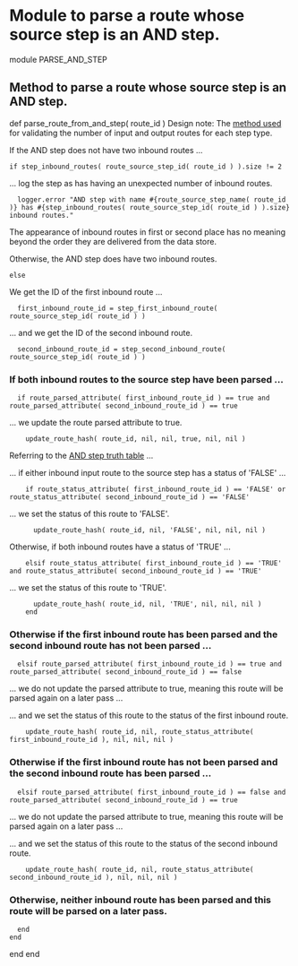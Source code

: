 # Module to parse a route whose source step is an AND step.

module PARSE_AND_STEP
## Method to parse a route whose source step is an AND step.

  def parse_route_from_and_step( route_id )
Design note: The [method used](https://ukparliament.github.io/ontologies/procedure/maps/meta/design-notes/#validating-inputs-and-outputs-to-steps) for validating the number of input and output routes for each step type.

If the AND step does not have two inbound routes ...

    if step_inbound_routes( route_source_step_id( route_id ) ).size != 2
... log the step as has having an unexpected number of inbound routes.

      logger.error "AND step with name #{route_source_step_name( route_id )} has #{step_inbound_routes( route_source_step_id( route_id ) ).size} inbound routes."
The appearance of inbound routes in first or second place has no meaning beyond the order they are delivered from the data store.

Otherwise, the AND step does have two inbound routes.

    else
We get the ID of the first inbound route ...

      first_inbound_route_id = step_first_inbound_route( route_source_step_id( route_id ) )
... and we get the ID of the second inbound route.

      second_inbound_route_id = step_second_inbound_route( route_source_step_id( route_id ) )
### If both inbound routes to the source step have been parsed ...

      if route_parsed_attribute( first_inbound_route_id ) == true and route_parsed_attribute( second_inbound_route_id ) == true
... we update the route parsed attribute to true.

        update_route_hash( route_id, nil, nil, true, nil, nil )
Referring to the [AND step truth table](https://ukparliament.github.io/ontologies/procedure/maps/meta/design-notes/#and-steps) ...

... if either inbound input route to the source step has a status of 'FALSE' ...

        if route_status_attribute( first_inbound_route_id ) == 'FALSE' or route_status_attribute( second_inbound_route_id ) == 'FALSE'
... we set the status of this route to 'FALSE'.

          update_route_hash( route_id, nil, 'FALSE', nil, nil, nil )
Otherwise, if both inbound routes have a status of 'TRUE' ...

        elsif route_status_attribute( first_inbound_route_id ) == 'TRUE' and route_status_attribute( second_inbound_route_id ) == 'TRUE'
... we set the status of this route to 'TRUE'.

          update_route_hash( route_id, nil, 'TRUE', nil, nil, nil )
        end
### Otherwise if the first inbound route has been parsed and the second inbound route has not been parsed ...

      elsif route_parsed_attribute( first_inbound_route_id ) == true and route_parsed_attribute( second_inbound_route_id ) == false
... we do not update the parsed attribute to true, meaning this route will be parsed again on a later pass ...

... and we set the status of this route to the status of the first inbound route.

        update_route_hash( route_id, nil, route_status_attribute( first_inbound_route_id ), nil, nil, nil )
### Otherwise if the first inbound route has not been parsed and the second inbound route has been parsed ...

      elsif route_parsed_attribute( first_inbound_route_id ) == false and route_parsed_attribute( second_inbound_route_id ) == true
... we do not update the parsed attribute to true, meaning this route will be parsed again on a later pass ...

... and we set the status of this route to the status of the second inbound route.

        update_route_hash( route_id, nil, route_status_attribute( second_inbound_route_id ), nil, nil, nil )
### Otherwise, neither inbound route has been parsed and this route will be parsed on a later pass.

      end
    end
  end
end